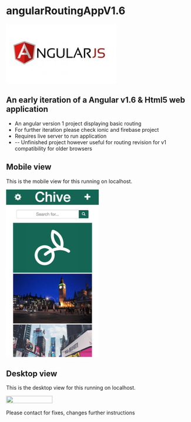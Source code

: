 # angularRoutingAppV1.6

<img src="https://github.com/fabianfranklinhuffstead/angularRoutingAppV1.6/blob/master/images/angularjs.jpg">
<h2>An early iteration of a Angular v1.6 & Html5 web application</h2>
<ul>
  <li>An angular version 1 project displaying basic routing</li>
  <li>For further iteration please check ionic and firebase project</li>
  <li>Requires live server to run application</li>
  <li> -- Unfinished project however useful for routing revision for v1 compatibility for older browsers</li>
</ul>


<h2>Mobile view</h2>
<p>This is the mobile view for this running on localhost.</p>
<img src="https://github.com/fabianfranklinhuffstead/angularRoutingAppV1.6/blob/master/images/screenshot1.png" height="50%" width="50%">

<h2>Desktop view</h2>
<p>This is the desktop view for this running on localhost.</p>
<img src="https://github.com/fabianfranklinhuffstead/angularRoutingAppV1.6/blob/master/images/screenshot2.png" height="50%" width="50%">

<p>Please contact for fixes, changes further instructions</p>
